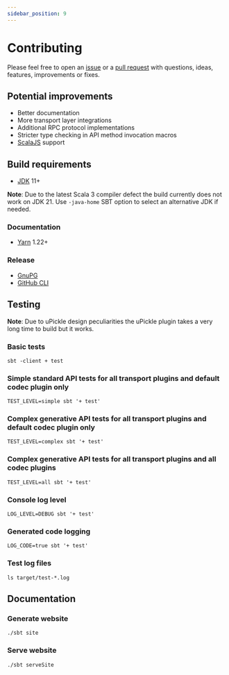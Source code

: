 ```yaml
---
sidebar_position: 9
---
```


# Contributing

Please feel free to open an [issue](https://github.com/automorph-org/automorph/issues/new) or a
[pull request](https://github.com/automorph-org/automorph/compare)
with questions, ideas, features, improvements or fixes.


## Potential improvements

- Better documentation
- More transport layer integrations
- Additional RPC protocol implementations
- Stricter type checking in API method invocation macros
- [ScalaJS](https://www.scala-js.org/) support


## Build requirements

- [JDK](https://openjdk.java.net/) 11+

**Note**: Due to the latest Scala 3 compiler defect the build currently does not work on JDK 21. Use `-java-home` SBT option to select an alternative JDK if needed.

### Documentation

- [Yarn](https://yarnpkg.com/) 1.22+

### Release

- [GnuPG](https://www.gnupg.org/)
- [GitHub CLI](https://cli.github.com/)


## Testing

**Note**: Due to uPickle design peculiarities the uPickle plugin takes a very long time to build but it works.


### Basic tests

```shell
sbt -client + test
```

### Simple standard API tests for all transport plugins and default codec plugin only

```shell
TEST_LEVEL=simple sbt '+ test'
```

### Complex generative API tests for all transport plugins and default codec plugin only

```shell
TEST_LEVEL=complex sbt '+ test'
```

### Complex generative API tests for all transport plugins and all codec plugins

```shell
TEST_LEVEL=all sbt '+ test'
```

### Console log level

```shell
LOG_LEVEL=DEBUG sbt '+ test'
```

### Generated code logging

```shell
LOG_CODE=true sbt '+ test'
```

### Test log files

```
ls target/test-*.log
```


## Documentation

### Generate website

```shell
./sbt site
```

### Serve website

```shell
./sbt serveSite
```

